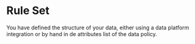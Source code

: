 # Rule Set

You have defined the structure of your data, either using a data platform integration or by hand in de attributes list of the data policy.&#x20;

